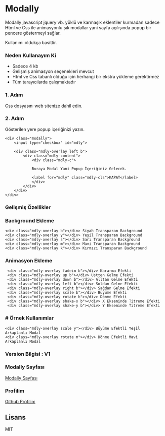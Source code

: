 # Modally

Modally javascript jquery vb. yüklü ve karmaşık eklentiler kurmadan sadece Html ve Css
ile animasyonlu şık modallar yani sayfa açılışında popup bir pencere göstermeyi sağlar.

Kullanımı oldukça basittir.

### Neden Kullanayım Ki
 - Sadece 4 kb
 - Gelişmiş animasyon seçenekleri mevcut
 - Html ve Css tabanlı olduğu için herhangi bir ekstra yükleme gerektirmez
 - Tüm tarayıcılarda çalışmaktadır

### 1. Adım
Css dosyasını web sitenize dahil edin.

> <link rel="stylesheet" href="modally-min.css" />

### 2. Adım
Gösterilen yere popup içeriğinizi yazın.

    <div class="modally">
        <input type="checkbox" id="mdly">
        
        <div class="mdly-overlay left b">
            <div class="mdly-content">
                <div class="mdly-c">
                
                Buraya Modal Yani Popup İçeriğiniz Gelecek.
                
                <label for="mdly" class="mdly-cls">KAPAT</label>
                </div>
            </div>
        </div>
    </div>

### Gelişmiş Özellikler

### Background Ekleme

    <div class="mdly-overlay b"></div> Siyah Transparan Background
    <div class="mdly-overlay y"></div> Yeşil Transparan Background
    <div class="mdly-overlay s"></div> Sarı Transparan Background
    <div class="mdly-overlay m"></div> Mavi Transparan Background
    <div class="mdly-overlay k"></div> Kırmızı Transparan Background

### Animasyon Ekleme

     <div class="mdly-overlay fadein b"></div> Kararma Efekti
     <div class="mdly-overlay up b"></div> Üstten Gelme Efekti
     <div class="mdly-overlay down b"></div> Alltan Gelme Efekti
     <div class="mdly-overlay left b"></div> Soldan Gelme Efekti
     <div class="mdly-overlay right b"></div> Sağdan Gelme Efekti
     <div class="mdly-overlay scale b"></div> Büyüme Efekti
     <div class="mdly-overlay rotate b"></div> Dönme Efekti
     <div class="mdly-overlay shake-x b"></div> X Ekseninde Titreme Efekti
     <div class="mdly-overlay shake-y b"></div> Y Ekseninde Titreme Efekti

### # Örnek Kullanımlar
    
    <div class="mdly-overlay scale y"></div> Büyüme Efektli Yeşil Arkaplanlı Modal
    <div class="mdly-overlay rotate m"></div> Dönme Efektli Mavi Arkaplanlı Modal
    
### Version Bilgisi : V1

### Modally Sayfası
[Modally Sayfası]

### Profilim
[Github Profilim]




Lisans
----

MIT

[Github Profilim]: <https://github.com/ysoftaoglu>
[Modally Sayfası]: <https://github.com/ysoftaoglu/Modally>
